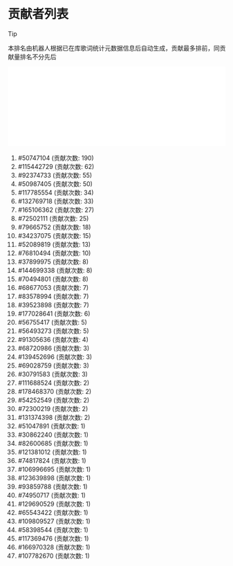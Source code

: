 # 贡献者列表

> [!TIP]
> 本排名由机器人根据已在库歌词统计元数据信息后自动生成，贡献最多排前，同贡献量排名不分先后

![贡献者头像画廊](./CONTRIBUTORS.svg)

1. #50747104 (贡献次数: 190)
2. #115442729 (贡献次数: 62)
3. #92374733 (贡献次数: 55)
4. #50987405 (贡献次数: 50)
5. #117785554 (贡献次数: 34)
6. #132769718 (贡献次数: 33)
7. #165106362 (贡献次数: 27)
8. #72502111 (贡献次数: 25)
9. #79665752 (贡献次数: 18)
10. #34237075 (贡献次数: 15)
11. #52089819 (贡献次数: 13)
12. #76810494 (贡献次数: 10)
13. #37899975 (贡献次数: 8)
14. #144699338 (贡献次数: 8)
15. #70494801 (贡献次数: 8)
16. #68677053 (贡献次数: 7)
17. #83578994 (贡献次数: 7)
18. #39523898 (贡献次数: 7)
19. #177028641 (贡献次数: 6)
20. #56755417 (贡献次数: 5)
21. #56493273 (贡献次数: 5)
22. #91305636 (贡献次数: 4)
23. #68720986 (贡献次数: 3)
24. #139452696 (贡献次数: 3)
25. #69028759 (贡献次数: 3)
26. #30791583 (贡献次数: 3)
27. #111688524 (贡献次数: 2)
28. #178468370 (贡献次数: 2)
29. #54252549 (贡献次数: 2)
30. #72300219 (贡献次数: 2)
31. #131374398 (贡献次数: 2)
32. #51047891 (贡献次数: 1)
33. #30862240 (贡献次数: 1)
34. #82600685 (贡献次数: 1)
35. #121381012 (贡献次数: 1)
36. #74817824 (贡献次数: 1)
37. #106996695 (贡献次数: 1)
38. #123639898 (贡献次数: 1)
39. #93859788 (贡献次数: 1)
40. #74950717 (贡献次数: 1)
41. #129690529 (贡献次数: 1)
42. #65543422 (贡献次数: 1)
43. #109809527 (贡献次数: 1)
44. #58398544 (贡献次数: 1)
45. #117369476 (贡献次数: 1)
46. #166970328 (贡献次数: 1)
47. #107782670 (贡献次数: 1)
